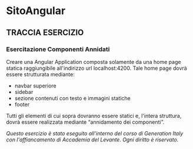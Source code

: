 
# SitoAngular

## TRACCIA ESERCIZIO
### Esercitazione Componenti Annidati

Creare una Angular Application composta solamente da una home page statica raggiungibile all'indirizzo url localhost:4200.
Tale home page dovrà essere strutturata mediante:
- navbar superiore
- sidebar
- sezione contenuti con testo e immagini statiche
- footer

Tutti gli elementi di cui sopra dovranno essere statici e, l'intera struttura, dovrà essere realizzata mediante “annidamento dei componenti”.

*Questo esercizio è stato eseguito all'interno del corso di Generation Italy con l'affiancamento di Accademia del Levante. Ogni diritto è riservato.*
